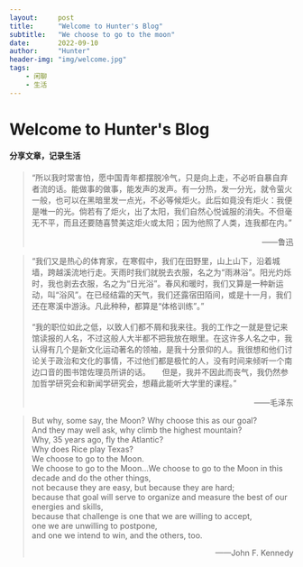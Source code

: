 ```yaml
---
layout:     post
title:      "Welcome to Hunter's Blog"
subtitle:   "We choose to go to the moon"
date:       2022-09-10
author:     "Hunter"
header-img: "img/welcome.jpg"
tags:
    - 闲聊
    - 生活
---
```

# Welcome to Hunter's Blog
#### 分享文章，记录生活

>“所以我时常害怕，愿中国青年都摆脱冷气，只是向上走，不必听自暴自弃者流的话。能做事的做事，能发声的发声。有一分热，发一分光，就令萤火一般，也可以在黑暗里发一点光，不必等候炬火。此后如竟没有炬火：我便是唯一的光。倘若有了炬火，出了太阳，我们自然心悦诚服的消失。不但毫无不平，而且还要随喜赞美这炬火或太阳；因为他照了人类，连我都在内。”
> <p align="right">——鲁迅</p>

>“我们又是热心的体育家，在寒假中，我们在田野里，山上山下，沿着城墙，跨越溪流地行走。天雨时我们就脱去衣服，名之为“雨淋浴”。阳光灼烁时，我也剥去衣服，名之为“日光浴”。春风和暖时，我们又算是一种新运动，叫“浴风”。在已经结霜的天气，我们还露宿田陌间，或是十一月，我们还在寒溪中游泳。凡此种种，都算是“体格训练”。”
><br><br>“我的职位如此之低，以致人们都不屑和我来往。我的工作之一就是登记来馆读报的人名，不过这般人大半都不把我放在眼里。在这许多人名之中，我认得有几个是新文化运动著名的领袖，是我十分景仰的人。我很想和他们讨论关于政治和文化的事情，不过他们都是极忙的人，没有时间来倾听一个南边口音的图书馆佐理员所讲的话。　　但是，我并不因此而丧气，我仍然参加哲学研究会和新闻学研究会，想藉此能听大学里的课程。”
> <p align="right">——毛泽东</p>

>But why, some say, the Moon? Why choose this as our goal?<br> And they may well ask, why climb the highest mountain? <br>Why, 35 years ago, fly the Atlantic? <br>Why does Rice play Texas?<br>
We choose to go to the Moon. <br>We choose to go to the Moon...We choose to go to the Moon in this decade and do the other things,<br> not because they are easy, but because they are hard;<br> because that goal will serve to organize and measure the best of our energies and skills,<br> because that challenge is one that we are willing to accept, <br>one we are unwilling to postpone, <br>and one we intend to win, and the others, too.
> <p align="right">——John F. Kennedy</p>

